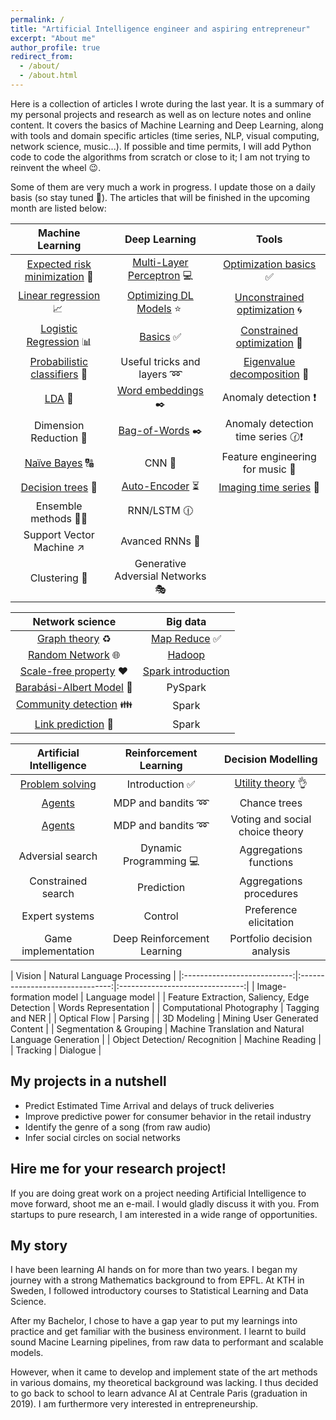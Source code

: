```yaml
---
permalink: /
title: "Artificial Intelligence engineer and aspiring entrepreneur"
excerpt: "About me"
author_profile: true
redirect_from:
  - /about/
  - /about.html
---
```


Here is a collection of articles I wrote during the last year. It is a summary of my personal projects and research as well as on lecture notes and online content. It covers the basics of Machine Learning and Deep Learning, along with tools and domain specific articles (time series, NLP, visual computing, network science, music...). If possible and time permits, I will add Python code to code the algorithms from scratch or close to it; I am not trying to reinvent the wheel 😉.

Some of them are very much a work in progress. I update those on a daily basis (so stay tuned 📣). The articles that will be finished in the upcoming month are listed below:

| Machine Learning | Deep Learning | Tools |
|:---------------------------:|:-------------------------------:|:-------------------------------:|
| [Expected risk minimization](https://devitrylouis.github.io/posts/2018/11/basics-ml/) 🎯 | [Multi-Layer Perceptron](https://devitrylouis.github.io/posts/2018/11/mlp/) 💻| [Optimization basics](https://devitrylouis.github.io/posts/2018/11/basics-optimization/) ✅ |
| [Linear regression](https://devitrylouis.github.io/posts/2018/11/linear-regression/) 📈 | [Optimizing DL Models](https://devitrylouis.github.io/posts/2018/11/optimize-dl/) ⭐️ | [Unconstrained optimization](https://devitrylouis.github.io/posts/2018/11/unconstrained-optimization/) 🌀 |
| [Logistic Regression](https://devitrylouis.github.io/posts/2018/11/logistic-regression/) 📊 | [Basics](https://devitrylouis.github.io/posts/2018/11/basics-dl/) ✅ | [Constrained optimization](https://devitrylouis.github.io/posts/2018/11/constrained-optimization/) 📐 |
| [Probabilistic classifiers](https://devitrylouis.github.io/posts/2018/10/probabilistic) 🔮 | Useful tricks and layers ➿ | [Eigenvalue decomposition](https://medium.com/@louisdevitry/intuitive-tutorial-on-eigenvalue-decomposition-in-numpy-af0062a4929b) 💠 |
| [LDA](https://devitrylouis.github.io/posts/2018/10/lda) 📏 | [Word embeddings](https://devitrylouis.github.io/posts/2019/01/embeddings/) ✒️ | Anomaly detection ❗️ |
| Dimension Reduction 🔎 | [Bag-of-Words](https://devitrylouis.github.io/posts/2019/01/bag-of-words/) ✒️ | Anomaly detection time series 🕜❗️|
| [Naïve Bayes](https://devitrylouis.github.io/posts/2018/11/naive-bayes/) 🔠 | CNN 🌄 | Feature engineering for music 🎼 |
| [Decision trees](https://devitrylouis.github.io/posts/2018/11/decision-trees/) 🌲 | [Auto-Encoder](https://devitrylouis.github.io/posts/Deep-Learning/autoencoder) ⏳ | [Imaging time series](https://medium.com/analytics-vidhya/encoding-time-series-as-images-b043becbdbf3) 💈 |
| Ensemble methods 🌲🌳 | RNN/LSTM 🕧 |  |
| Support Vector Machine ↗️ | Avanced RNNs 📘 |  |
| Clustering 👫 | Generative Adversial Networks 🎭 |  |


| Network science | Big data |
|:---------------------------:|:-------------------------------:|
| [Graph theory](https://devitrylouis.github.io/posts/2018/11/graph_theory/) ♻️| [Map Reduce](https://devitrylouis.github.io/posts/2018/11/map-reduce/) ✅ |
| [Random Network](https://devitrylouis.github.io/posts/2018/11/random_network/) 🌐| [Hadoop](/posts/2019/01/hadoop/) |
| [Scale-free property](https://devitrylouis.github.io/posts/2018/11/scale-free-property/) ❤️| [Spark introduction](/posts/2019/01/spark-introduction/) |
| [Barabási-Albert Model](https://devitrylouis.github.io/posts/2018/11/barabasi-albert-model/) 🌌 | PySpark |
| [Community detection](https://devitrylouis.github.io/posts/2019/01/community-detection/) 👪| Spark |
| [Link prediction](https://devitrylouis.github.io/posts/2019/01/link-prediction/) 🌿 | Spark |

| Artificial Intelligence | Reinforcement Learning | Decision Modelling |
|:---------------------------:|:-------------------------------:|:-------------------------------:|
| [Problem solving](https://devitrylouis.github.io/posts/2018/11/problem-solving-ai/) | Introduction ✅ | [Utility theory](/posts/2019/01/utility-theory/) 👌 |
| [Agents](https://devitrylouis.github.io/posts/2018/11/problem-solving-ai/) | MDP and bandits ➿ | Chance trees |
| [Agents](https://devitrylouis.github.io/posts/2018/11/problem-solving-ai/) | MDP and bandits ➿ | Voting and social choice theory |
| Adversial search | Dynamic Programming 💻 | Aggregations functions |
| Constrained search | Prediction | Aggregations procedures |
| Expert systems | Control | Preference elicitation |
| Game implementation | Deep Reinforcement Learning | Portfolio decision analysis |

| Vision | Natural Language Processing |
|:---------------------------:|:-------------------------------:|:-------------------------------:|
| Image-formation model  | Language model |
| Feature Extraction, Saliency, Edge Detection | Words Representation |
| Computational Photography | Tagging and NER |
| Optical Flow | Parsing |
| 3D Modeling | Mining User Generated Content |
| Segmentation & Grouping | Machine Translation and Natural Language Generation  |
| Object Detection/ Recognition | Machine Reading |
| Tracking | Dialogue |

My projects in a nutshell
------
* Predict Estimated Time Arrival and delays of truck deliveries
* Improve predictive power for consumer behavior in the retail industry
* Identify the genre of a song (from raw audio)
* Infer social circles on social networks

Hire me for your research project!
------
If you are doing great work on a project needing Artificial Intelligence to move forward, shoot me an e-mail. I would gladly discuss it with you. From startups to pure research, I am interested in a wide range of opportunities.

My story
------
I have been learning AI hands on for more than two years. I began my journey with a strong Mathematics background to from EPFL. At KTH in Sweden, I followed introductory courses to Statistical Learning and Data Science.

After my Bachelor, I chose to have a gap year to put my learnings into practice and get familiar with the business environment. I learnt to build sound Macine Learning pipelines, from raw data to performant and scalable models.

However, when it came to develop and implement state of the art methods in various domains, my theoretical background was lacking. I thus decided to go back to school to learn advance AI at Centrale Paris (graduation in 2019). I am furthermore very interested in entrepreneurship.
